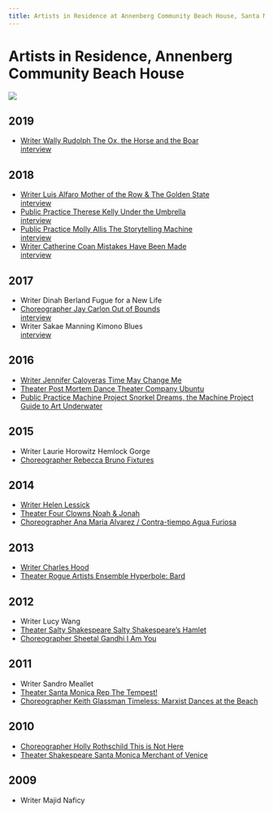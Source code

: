 ```yaml
---
title: Artists in Residence at Annenberg Community Beach House, Santa Monica
---
```


Artists in Residence, Annenberg Community Beach House
=====================================================

![](../Media/arts/CA/coast-painting.jpg)

2019
----

*   [Writer Wally Rudolph The Ox, the Horse and the Boar](https://www.wallyrudolph.com/)  
  [interview](../blog/meet-spring-2019-beach-house-writer-in-residence-wally-rudolph.html)

2018
----

*   [Writer Luis Alfaro Mother of the Row & The Golden State](https://dramaticarts.usc.edu/luis-alfaro/)  
  [interview](../press/2018/01/17/playwright-luis-alfaro-named-writer-in-residence-at-the-annenberg-community-beach-house.html)
*   [Public Practice Therese Kelly Under the Umbrella](http://www.theresekelly.com/)  
  [interview](../blog/architect-and-social-practice-artist-therese-kelly-to-lead-tours-illuminating-our-relationship-with-water.html)
*   [Public Practice Molly Allis The Storytelling Machine](https://www.mollyallis.com/)  
  [interview](../blog/artist-molly-allis-focuses-on-accessibility-and-joy-in-her-process.html)
*   [Writer Catherine Coan Mistakes Have Been Made](https://catherinecoan.com/)  
  [interview](https://beachhouseair.blogspot.com/2018/12/following-and-reconciling-different.html)

2017
----

*   Writer Dinah Berland Fugue for a New Life
*   [Choreographer Jay Carlon Out of Bounds](https://www.jaycarlon.com/)  
  [interview](../blog/artist-jay-carlon-explores-migration-and-displacement-through-dance-at-the-beach-house.html)
*   Writer Sakae Manning Kimono Blues  
  [interview](../blog/writer-sakae-manning-forges-alliances-between-women-of-color-through-storytelling.html)

2016
----

*   [Writer Jennifer Caloyeras Time May Change Me](http://www.jennifercaloyeras.com/)
*   [Theater Post Mortem Dance Theater Company Ubuntu](http://postmortemmovement.wixsite.com/)
*   [Public Practice Machine Project Snorkel Dreams, the Machine Project Guide to Art Underwater](https://machineproject.com/2016/projects/snorkel-dreams-a-machine-project-guide-to-art-underwater/)

2015
----

*   Writer Laurie Horowitz Hemlock Gorge
*   [Choreographer Rebecca Bruno Fixtures](https://www.rebeccabruno.net/)

2014
----

*   [Writer Helen Lessick](http://helenlessick.net/)
*   [Theater Four Clowns Noah & Jonah](http://fourclowns.org/)
*   [Choreographer Ana Maria Alvarez / Contra-tiempo Agua Furiosa](http://www.contra-tiempo.org/)

2013
----

*   [Writer Charles Hood](https://charleshoodbooks.viewbook.com/)
*   [Theater Rogue Artists Ensemble Hyperbole: Bard](https://www.rogueartists.org/)

2012
----

*   Writer Lucy Wang
*   [Theater Salty Shakespeare Salty Shakespeare’s Hamlet](http://www.saltyshakespeare.org/)
*   [Choreographer Sheetal Gandhi I Am You](http://sheetalgandhi.com/)

2011
----

*   Writer Sandro Meallet
*   [Theater Santa Monica Rep The Tempest!](https://www.santamonicarep.org/index.html)
*   [Choreographer Keith Glassman Timeless: Marxist Dances at the Beach](http://www.keithglassman.org/)

2010
----

*   [Choreographer Holly Rothschild This is Not Here](http://strangeandelegant.com/)
*   [Theater Shakespeare Santa Monica Merchant of Venice](http://notmanapart.com/shakespeare-santa-monica)

2009
----

*   Writer Majid Naficy
